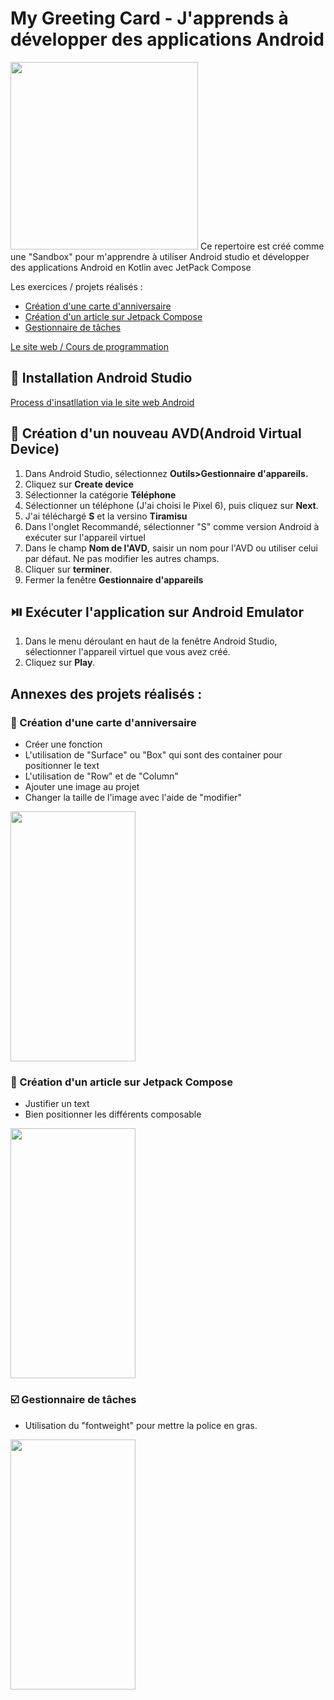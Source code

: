# My Greeting Card - J'apprends à développer des applications Android
<img src="https://developer.android.com/static/studio/images/new-studio-logo-1.png" width="300" height="300" >
Ce repertoire est créé comme une "Sandbox" pour m'apprendre à utiliser Android studio et développer des applications Android en Kotlin avec JetPack Compose

Les exercices / projets réalisés :
* [Création d'une carte d'anniversaire](https://github.com/SabrinaAug/MyGreetingCard/edit/release-0.0.1/README.md#-cr%C3%A9ation-dune-carte-danniversaire)
* [Création d'un article sur Jetpack Compose](https://github.com/SabrinaAug/MyGreetingCard/edit/release-0.0.1/README.md#-cr%C3%A9ation-dun-article-sur-jetpack-compose)
* [Gestionnaire de tâches](https://github.com/SabrinaAug/MyGreetingCard/edit/release-0.0.1/README.md#%EF%B8%8F-gestionnaire-de-t%C3%A2ches)

[Le site web / Cours de programmation](https://developer.android.com/codelabs)

## 🔧 Installation Android Studio
[Process d'insatllation via le site web Android]( https://developer.android.com/studio/install)

## 📱 Création d'un nouveau AVD(Android Virtual Device)

1. Dans Android Studio, sélectionnez **Outils>Gestionnaire d'appareils.**
2. Cliquez sur **Create device**
3. Sélectionner la catégorie **Téléphone**
4. Sélectionner un téléphone (J'ai choisi le Pixel 6), puis cliquez sur **Next**.
5. J'ai téléchargé **S** et la versino **Tiramisu**
6. Dans l'onglet Recommandé, sélectionner "S" comme version Android à exécuter sur l'appareil virtuel
7. Dans le champ **Nom de l'AVD**, saisir un nom pour l'AVD ou utiliser celui par défaut. Ne pas modifier les autres champs.
8. Cliquer sur **terminer**.
9. Fermer la fenêtre **Gestionnaire d'appareils**

## ⏯️ Exécuter l'application sur Android Emulator

1. Dans le menu déroulant en haut de la fenêtre Android Studio, sélectionner l'appareil virtuel que vous avez créé.
2. Cliquez sur **Play**.

## Annexes des projets réalisés :

### 🎂 Création d'une carte d'anniversaire

* Créer une fonction
* L'utilisation de "Surface" ou "Box" qui sont des container pour positionner le text
* L'utilisation de "Row" et de "Column"
* Ajouter une image au projet
* Changer la taille de l'image avec l'aide de "modifier"
<img src="https://github.com/SabrinaAug/MyGreetingCard/assets/136794270/a68119ec-b45b-4d81-9c04-d1191a215a6b" width="200" height="400" >

### 📰 Création d'un article sur Jetpack Compose

* Justifier un text
* Bien positionner les différents composable
<img src="https://github.com/SabrinaAug/MyGreetingCard/assets/136794270/b216f987-12ee-41a5-a6f7-fe72c59ba471" width="200" height="400" >

### ☑️ Gestionnaire de tâches
* Utilisation du "fontweight" pour mettre la police en gras.
<img src="https://github.com/SabrinaAug/MyGreetingCard/assets/136794270/c863af95-bd3c-4065-ae3f-4bc63e614a05" width="200" height="400" >






